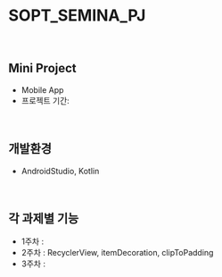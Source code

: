 # SOPT_SEMINA_PJ
<br>

## Mini Project
* Mobile App
* 프로젝트 기간: 
<br>

## 개발환경
* AndroidStudio, Kotlin
<br>

## 각 과제별 기능
* 1주차 :
* 2주차 : RecyclerView, itemDecoration, clipToPadding
* 3주차 :





